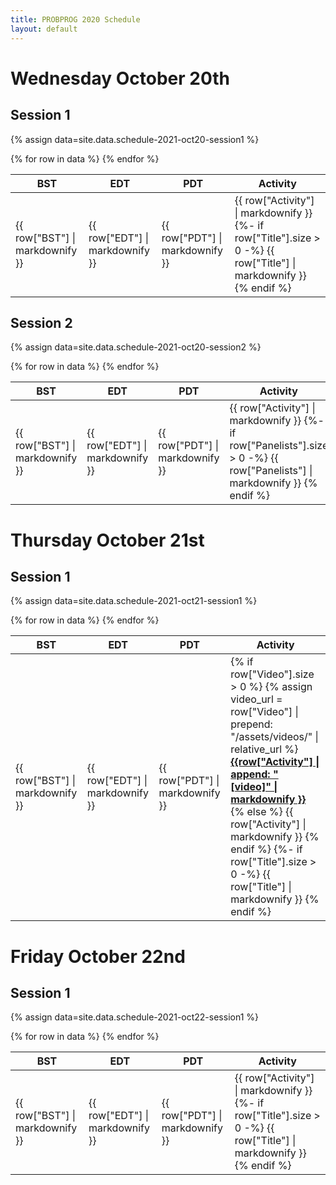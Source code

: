 ```yaml
---
title: PROBPROG 2020 Schedule
layout: default
---
```


# Wednesday October 20th

## Session 1

{% assign data=site.data.schedule-2021-oct20-session1 %}
<table class="schedule">
    <thead>
        <th class="time">BST</th>
        <th class="time">EDT</th>
        <th class="time">PDT</th>
        <th class="activity">Activity</th>
    </thead>
    <tbody>
    {% for row in data %}
    <tr>
        <td>
        {{ row["BST"] | markdownify }}
        </td>
        <td>
        {{ row["EDT"] | markdownify }}
        </td>
        <td>
        {{ row["PDT"] | markdownify }}
        </td>
        <td>
        {{ row["Activity"] | markdownify }}
        {%- if row["Title"].size > 0 -%}
            {{ row["Title"] | markdownify }}
        {% endif %}
        </td>
    </tr>
    {% endfor %}
    </tbody>
</table>

## Session 2

{% assign data=site.data.schedule-2021-oct20-session2 %}
<table class="schedule">
    <thead>
        <th class="time">BST</th>
        <th class="time">EDT</th>
        <th class="time">PDT</th>
        <th class="activity">Activity</th>
        <th></th>
    </thead>
    <tbody>
    {% for row in data %}
    <tr>
        <td>
        {{ row["BST"] | markdownify }}
        </td>
        <td>
        {{ row["EDT"] | markdownify }}
        </td>
        <td>
        {{ row["PDT"] | markdownify }}
        </td>
        <td>
        {{ row["Activity"] | markdownify }}
        {%- if row["Panelists"].size > 0 -%}
            {{ row["Panelists"] | markdownify }}
        {% endif %}
        </td>
        <td>
        </td>
    </tr>
    {% endfor %}
    </tbody>
</table>

# Thursday October 21st

## Session 1

{% assign data=site.data.schedule-2021-oct21-session1 %}
<table class="schedule">
    <thead>
        <th class="time">BST</th>
        <th class="time">EDT</th>
        <th class="time">PDT</th>
        <th class="activity">Activity</th>
    </thead>
    <tbody>
    {% for row in data %}
    <tr>
        <td>
        {{ row["BST"] | markdownify }}
        </td>
        <td>
        {{ row["EDT"] | markdownify }}
        </td>
        <td>
        {{ row["PDT"] | markdownify }}
        </td>
        <td>
        {% if row["Video"].size > 0 %}
            {% assign video_url = row["Video"] | prepend: "/assets/videos/" | relative_url %}
            <b><a href="{{ video_url }}">{{row["Activity"] | append: " [video]" | markdownify }}</a></b>
        {% else %}
            {{ row["Activity"] | markdownify }}
        {% endif %}
        {%- if row["Title"].size > 0 -%}
            {{ row["Title"] | markdownify }}
        {% endif %}
        </td>
    </tr>
    {% endfor %}
    </tbody>
</table>

# Friday October 22nd

## Session 1

{% assign data=site.data.schedule-2021-oct22-session1 %}
<table class="schedule">
    <thead>
        <th class="time">BST</th>
        <th class="time">EDT</th>
        <th class="time">PDT</th>
        <th class="activity">Activity</th>
    </thead>
    <tbody>
    {% for row in data %}
    <tr>
        <td>
        {{ row["BST"] | markdownify }}
        </td>
        <td>
        {{ row["EDT"] | markdownify }}
        </td>
        <td>
        {{ row["PDT"] | markdownify }}
        </td>
        <td>
        {{ row["Activity"] | markdownify }}
        {%- if row["Title"].size > 0 -%}
            {{ row["Title"] | markdownify }}
        {% endif %}
        </td>
    </tr>
    {% endfor %}
    </tbody>
</table>
